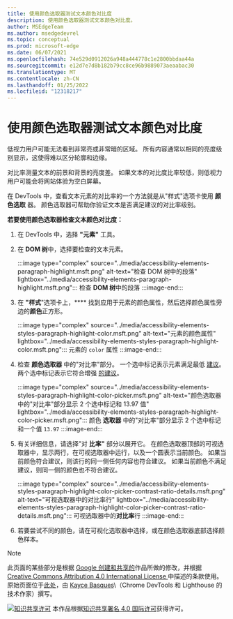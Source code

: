 ```yaml
---
title: 使用颜色选取器测试文本颜色对比度
description: 使用颜色选取器测试文本颜色对比度。
author: MSEdgeTeam
ms.author: msedgedevrel
ms.topic: conceptual
ms.prod: microsoft-edge
ms.date: 06/07/2021
ms.openlocfilehash: 74e529d0912026a948a444778c1e2800bbdaa44a
ms.sourcegitcommit: e12d7e7d8b182b79cc8ce96b9889073aeaabac30
ms.translationtype: MT
ms.contentlocale: zh-CN
ms.lasthandoff: 01/25/2022
ms.locfileid: "12318217"
---
```

<!-- this article was created on 05/11/2021 by moving a section out from the "Accessibility reference" article (reference.md) -->
<!-- Copyright Kayce Basques

   Licensed under the Apache License, Version 2.0 (the "License");
   you may not use this file except in compliance with the License.
   You may obtain a copy of the License at

       https://www.apache.org/licenses/LICENSE-2.0

   Unless required by applicable law or agreed to in writing, software
   distributed under the License is distributed on an "AS IS" BASIS,
   WITHOUT WARRANTIES OR CONDITIONS OF ANY KIND, either express or implied.
   See the License for the specific language governing permissions and
   limitations under the License.  -->
# <a name="test-text-color-contrast-using-the-color-picker"></a>使用颜色选取器测试文本颜色对比度

低视力用户可能无法看到非常亮或非常暗的区域。  所有内容通常以相同的亮度级别显示，这使得难以区分轮廓和边缘。

对比率测量文本的前景和背景的亮度差。  如果文本的对比度比率较低，则低视力用户可能会将网站体验为空白屏幕。

在 DevTools 中，查看文本元素的对比率的一个方法就是从"样式"选项卡使用 **颜色选取** 器。 颜色选取器可帮助你验证文本是否满足建议的对比率级别。

**若要使用颜色选取器检查文本颜色对比度：**

1.  在 DevTools 中，选择 **"元素"** 工具。
1.  在 **DOM 树**中，选择要检查的文本元素。

    :::image type="complex" source="../media/accessibility-elements-paragraph-highlight.msft.png" alt-text="检查 DOM 树中的段落" lightbox="../media/accessibility-elements-paragraph-highlight.msft.png":::
       检查 **DOM 树**中的段落
    :::image-end:::

1.  在 **"样式**"选项卡上，**** 找到应用于元素的颜色属性，然后选择颜色属性旁边的**颜色**正方形。

    :::image type="complex" source="../media/accessibility-elements-styles-paragraph-highlight-color.msft.png" alt-text="元素的颜色属性" lightbox="../media/accessibility-elements-styles-paragraph-highlight-color.msft.png":::
       元素的 `color` 属性
    :::image-end:::

1.  检查 **颜色选取器** 中的"对比率"部分。  一个选中标记表示元素满足最低 [建议](https://www.w3.org/WAI/WCAG21/quickref/#contrast-minimum)。  两个选中标记表示它符合增强 [的建议](https://www.w3.org/WAI/WCAG21/quickref/#contrast-enhanced)。

    :::image type="complex" source="../media/accessibility-elements-styles-paragraph-highlight-color-picker.msft.png" alt-text="颜色选取器中的&quot;对比率&quot;部分显示 2 个选中标记和 13.97 值" lightbox="../media/accessibility-elements-styles-paragraph-highlight-color-picker.msft.png":::
       颜色 **选取器** 中的"对比率"部分显示 2 个选中标记和一个值 `13.97`
    :::image-end:::

1.  有关详细信息，请选择"对 **比率"** 部分以展开它。  在颜色选取器顶部的可视选取器中，显示两行，在可视选取器中运行，以及一个圆表示当前颜色。  如果当前颜色符合建议，则该行的同一侧任何内容也符合建议。  如果当前颜色不满足建议，则同一侧的颜色也不符合建议。

    :::image type="complex" source="../media/accessibility-elements-styles-paragraph-highlight-color-picker-contrast-ratio-details.msft.png" alt-text="可视选取器中的对比率行" lightbox="../media/accessibility-elements-styles-paragraph-highlight-color-picker-contrast-ratio-details.msft.png":::
       可视选取器中的**对比率**行
    :::image-end:::

1. 若要尝试不同的颜色，请在可视化选取器中选择，或在颜色选取器底部选择颜色样本。


<!-- ====================================================================== -->
> [!NOTE]
> 此页面的某些部分是根据 [Google 创建和共享的](https://developers.google.com/terms/site-policies)作品所做的修改，并根据[ Creative Commons Attribution 4.0 International License ](https://creativecommons.org/licenses/by/4.0)中描述的条款使用。
> 原始页面位于[此处](https://developers.google.com/web/tools/chrome-devtools/accessibility/reference)，由 [Kayce Basques](https://developers.google.com/web/resources/contributors/kaycebasques)\（Chrome DevTools 和 Lighthouse 的技术作家）撰写。

[![知识共享许可](https://i.creativecommons.org/l/by/4.0/88x31.png)](https://creativecommons.org/licenses/by/4.0) 本作品根据[知识共享署名 4.0 国际许可](https://creativecommons.org/licenses/by/4.0)获得许可。
